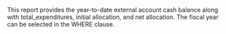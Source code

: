 This report provides the year-to-date external account cash balance along with total_expenditures, initial allocation, and net allocation. The fiscal year can be selected in the WHERE clause.
